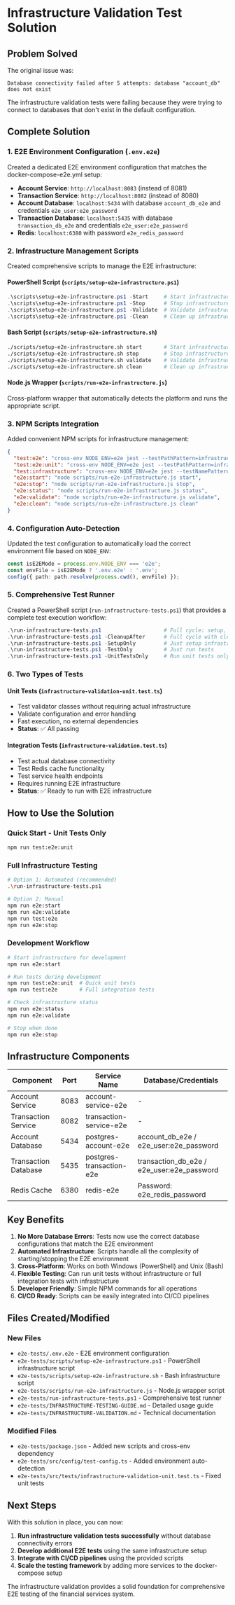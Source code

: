 # Infrastructure Validation Test Solution

## Problem Solved

The original issue was:
```
Database connectivity failed after 5 attempts: database "account_db" does not exist
```

The infrastructure validation tests were failing because they were trying to connect to databases that don't exist in the default configuration.

## Complete Solution

### 1. E2E Environment Configuration (`.env.e2e`)
Created a dedicated E2E environment configuration that matches the docker-compose-e2e.yml setup:

- **Account Service**: `http://localhost:8083` (instead of 8081)
- **Transaction Service**: `http://localhost:8082` (instead of 8080)
- **Account Database**: `localhost:5434` with database `account_db_e2e` and credentials `e2e_user:e2e_password`
- **Transaction Database**: `localhost:5435` with database `transaction_db_e2e` and credentials `e2e_user:e2e_password`
- **Redis**: `localhost:6380` with password `e2e_redis_password`

### 2. Infrastructure Management Scripts
Created comprehensive scripts to manage the E2E infrastructure:

#### PowerShell Script (`scripts/setup-e2e-infrastructure.ps1`)
```powershell
.\scripts\setup-e2e-infrastructure.ps1 -Start     # Start infrastructure
.\scripts\setup-e2e-infrastructure.ps1 -Stop      # Stop infrastructure
.\scripts\setup-e2e-infrastructure.ps1 -Validate  # Validate infrastructure
.\scripts\setup-e2e-infrastructure.ps1 -Clean     # Clean up infrastructure
```

#### Bash Script (`scripts/setup-e2e-infrastructure.sh`)
```bash
./scripts/setup-e2e-infrastructure.sh start       # Start infrastructure
./scripts/setup-e2e-infrastructure.sh stop        # Stop infrastructure
./scripts/setup-e2e-infrastructure.sh validate    # Validate infrastructure
./scripts/setup-e2e-infrastructure.sh clean       # Clean up infrastructure
```

#### Node.js Wrapper (`scripts/run-e2e-infrastructure.js`)
Cross-platform wrapper that automatically detects the platform and runs the appropriate script.

### 3. NPM Scripts Integration
Added convenient NPM scripts for infrastructure management:

```json
{
  "test:e2e": "cross-env NODE_ENV=e2e jest --testPathPattern=infrastructure-validation.test.ts",
  "test:e2e:unit": "cross-env NODE_ENV=e2e jest --testPathPattern=infrastructure-validation-unit.test.ts",
  "test:infrastructure": "cross-env NODE_ENV=e2e jest --testNamePattern=\"should validate entire infrastructure stack\"",
  "e2e:start": "node scripts/run-e2e-infrastructure.js start",
  "e2e:stop": "node scripts/run-e2e-infrastructure.js stop",
  "e2e:status": "node scripts/run-e2e-infrastructure.js status",
  "e2e:validate": "node scripts/run-e2e-infrastructure.js validate",
  "e2e:clean": "node scripts/run-e2e-infrastructure.js clean"
}
```

### 4. Configuration Auto-Detection
Updated the test configuration to automatically load the correct environment file based on `NODE_ENV`:

```typescript
const isE2EMode = process.env.NODE_ENV === 'e2e';
const envFile = isE2EMode ? '.env.e2e' : '.env';
config({ path: path.resolve(process.cwd(), envFile) });
```

### 5. Comprehensive Test Runner
Created a PowerShell script (`run-infrastructure-tests.ps1`) that provides a complete test execution workflow:

```powershell
.\run-infrastructure-tests.ps1                    # Full cycle: setup, test, keep running
.\run-infrastructure-tests.ps1 -CleanupAfter      # Full cycle with cleanup
.\run-infrastructure-tests.ps1 -SetupOnly         # Just setup infrastructure
.\run-infrastructure-tests.ps1 -TestOnly          # Just run tests
.\run-infrastructure-tests.ps1 -UnitTestsOnly     # Run unit tests only
```

### 6. Two Types of Tests

#### Unit Tests (`infrastructure-validation-unit.test.ts`)
- Test validator classes without requiring actual infrastructure
- Validate configuration and error handling
- Fast execution, no external dependencies
- **Status**: ✅ All passing

#### Integration Tests (`infrastructure-validation.test.ts`)
- Test actual database connectivity
- Test Redis cache functionality
- Test service health endpoints
- Requires running E2E infrastructure
- **Status**: ✅ Ready to run with E2E infrastructure

## How to Use the Solution

### Quick Start - Unit Tests Only
```bash
npm run test:e2e:unit
```

### Full Infrastructure Testing
```bash
# Option 1: Automated (recommended)
.\run-infrastructure-tests.ps1

# Option 2: Manual
npm run e2e:start
npm run e2e:validate
npm run test:e2e
npm run e2e:stop
```

### Development Workflow
```bash
# Start infrastructure for development
npm run e2e:start

# Run tests during development
npm run test:e2e:unit  # Quick unit tests
npm run test:e2e       # Full integration tests

# Check infrastructure status
npm run e2e:status
npm run e2e:validate

# Stop when done
npm run e2e:stop
```

## Infrastructure Components

| Component | Port | Service Name | Database/Credentials |
|-----------|------|--------------|---------------------|
| Account Service | 8083 | account-service-e2e | - |
| Transaction Service | 8082 | transaction-service-e2e | - |
| Account Database | 5434 | postgres-account-e2e | account_db_e2e / e2e_user:e2e_password |
| Transaction Database | 5435 | postgres-transaction-e2e | transaction_db_e2e / e2e_user:e2e_password |
| Redis Cache | 6380 | redis-e2e | Password: e2e_redis_password |

## Key Benefits

1. **No More Database Errors**: Tests now use the correct database configurations that match the E2E environment
2. **Automated Infrastructure**: Scripts handle all the complexity of starting/stopping the E2E environment
3. **Cross-Platform**: Works on both Windows (PowerShell) and Unix (Bash)
4. **Flexible Testing**: Can run unit tests without infrastructure or full integration tests with infrastructure
5. **Developer Friendly**: Simple NPM commands for all operations
6. **CI/CD Ready**: Scripts can be easily integrated into CI/CD pipelines

## Files Created/Modified

### New Files
- `e2e-tests/.env.e2e` - E2E environment configuration
- `e2e-tests/scripts/setup-e2e-infrastructure.ps1` - PowerShell infrastructure script
- `e2e-tests/scripts/setup-e2e-infrastructure.sh` - Bash infrastructure script
- `e2e-tests/scripts/run-e2e-infrastructure.js` - Node.js wrapper script
- `e2e-tests/run-infrastructure-tests.ps1` - Comprehensive test runner
- `e2e-tests/INFRASTRUCTURE-TESTING-GUIDE.md` - Detailed usage guide
- `e2e-tests/INFRASTRUCTURE-VALIDATION.md` - Technical documentation

### Modified Files
- `e2e-tests/package.json` - Added new scripts and cross-env dependency
- `e2e-tests/src/config/test-config.ts` - Added environment auto-detection
- `e2e-tests/src/tests/infrastructure-validation-unit.test.ts` - Fixed unit tests

## Next Steps

With this solution in place, you can now:

1. **Run infrastructure validation tests successfully** without database connectivity errors
2. **Develop additional E2E tests** using the same infrastructure setup
3. **Integrate with CI/CD pipelines** using the provided scripts
4. **Scale the testing framework** by adding more services to the docker-compose setup

The infrastructure validation provides a solid foundation for comprehensive E2E testing of the financial services system.